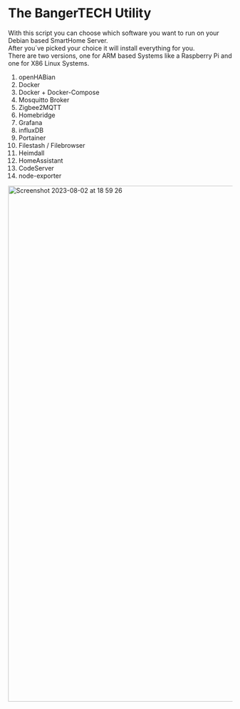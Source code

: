 # The BangerTECH Utility
With this script you can choose which software you want to run on your Debian based SmartHome Server.  
After you´ve picked your choice it will install everything for you.  
There are two versions, one for ARM based Systems like a Raspberry Pi and one for X86 Linux Systems. 
1. openHABian
2. Docker
3. Docker + Docker-Compose
4. Mosquitto Broker
5. Zigbee2MQTT
6. Homebridge
7. Grafana
8. influxDB
9. Portainer
10. Filestash / Filebrowser
11. Heimdall
12. HomeAssistant
13. CodeServer
14. node-exporter

<img width="1156" alt="Screenshot 2023-08-02 at 18 59 26" src="https://github.com/BangerTech/The-BangerTECH-Utility/assets/73241309/229e12cf-c4c9-4640-882c-ddbb37c28ff4">
